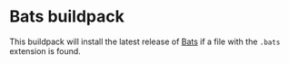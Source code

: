 # Bats buildpack

This buildpack will install the latest release of [Bats](https://github.com/sstephenson/bats)
if a file with the `.bats` extension is found.

